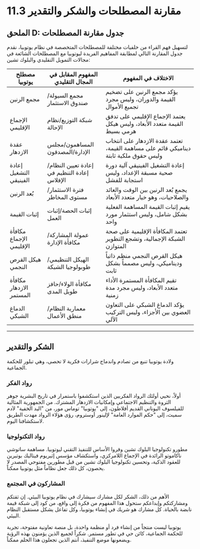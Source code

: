 # 11.3 مقارنة المصطلحات والشكر والتقدير

## الملحق D: جدول مقارنة المصطلحات

لتسهيل فهم القراء من خلفيات مختلفة للمصطلحات المتخصصة في نظام يوتوبيا، نقدم جدول المقارنة التالي لمطابقة المفاهيم الفريدة ليوتوبيا مع المصطلحات الشائعة في مجالات التمويل التقليدي والبلوك تشين:

| مصطلح يوتوبيا | المفهوم المقابل في المجال التقليدي | الاختلاف في المفهوم |
|-----------|-----------------|----------|
| مجمع الرنين | مجمع السيولة/صندوق الاستثمار | يؤكد مجمع الرنين على تضخيم القيمة والدوران، وليس مجرد تجميع الأموال |
| الإجماع الإقليمي | شبكة التوزيع/نظام الإحالة | يعتمد الإجماع الإقليمي على تدفق القيمة متعدد الأبعاد، وليس هيكل هرمي بسيط |
| عقدة الازدهار | المساهمون/مجلس الإدارة/المصدقون | تعتمد عقدة الازدهار على انتخاب ديناميكي قائم على مساهمة القيمة، وليس حقوق ملكية ثابتة |
| إعادة التشغيل الفينيقي | إعادة تعيين النظام/إعادة التنظيم في الإفلاس | إعادة التشغيل الفينيقي آلية دورة صحية مسبقة الإعداد، وليس استجابة للفشل |
| بُعد الرنين | فترة الاستثمار/مستوى المخاطر | يجمع بُعد الرنين بين الوقت والعائد والصلاحيات، وهو خيار متعدد الأبعاد |
| إثبات القيمة | إثبات الحصة/إثبات العمل | يقيم إثبات القيمة المساهمة الفعلية بشكل شامل، وليس استثمار مورد واحد |
| مكافأة الإجماع الإقليمي | عمولة المشاركة/مكافأة الإدارة | تعتمد المكافأة الإقليمية على صحة الشبكة الإجمالية، وتشجع التطوير المتوازن |
| هيكل القرص النجمي | الهيكل التنظيمي/طوبولوجيا الشبكة | هيكل القرص النجمي منظم ذاتياً وديناميكي، وليس مصمماً بشكل ثابت |
| مكافأة الازدهار المستمر | مكافأة الولاء/حافز طويل المدى | تقيم المكافأة المستمرة الأداء متعدد الأبعاد، وليس مجرد مدة زمنية |
| الدماغ الشبكي | معمارية النظام/منطق الأعمال | يؤكد الدماغ الشبكي على التعاون العضوي بين الأجزاء، وليس التركيب الآلي |

---

## الشكر والتقدير

ولادة يوتوبيا تنبع من تصادم واندماج شرارات فكرية لا تحصى، وهي تبلور للحكمة الجماعية.

### رواد الفكر

أولاً، نحيي أولئك الرواد الفكريين الذين استكشفوا باستمرار في تاريخ البشرية جوهر الثروة والتنظيم الاجتماعي وإمكانيات الازدهار المشترك. من الجمهورية المثالية للفيلسوف اليوناني القديم أفلاطون، إلى "يوتوبيا" توماس مور، من "اليد الخفية" لآدم سميث، إلى "حكم الموارد العامة" لإلينور أوستروم، رؤى هؤلاء الرواد مهدت الطريق لاستكشافنا اليوم.

### رواد التكنولوجيا

مطورو تكنولوجيا البلوك تشين وفروا الأساس للتنفيذ التقني ليوتوبيا. مساهمة ساتوشي ناكاموتو الرائدة في الإجماع اللامركزي، واستكشاف مؤسس إثيريوم فيتاليك بوتيرين للعقود الذكية، وتحسين تكنولوجيا البلوك تشين من قبل مطورين مفتوحي المصدر لا يحصون، كل ذلك جعل نظاماً مثل يوتوبيا ممكناً.

### المشاركون في المجتمع

الأهم من ذلك، الشكر لكل مشارك سيشارك في نظام يوتوبيا البيئي. إن ثقتكم ومشاركتكم وإبداعكم ستحول هذا المفهوم من فكرة إلى واقع، من كود إلى شبكة قيمة نابضة بالحياة. كل مشارك هو شريك في إنشاء يوتوبيا، وكل تفاعل يشكل مستقبل النظام البيئي.

يوتوبيا ليست منتجاً من إنشاء فرد أو منظمة واحدة، بل منصة تعاونية مفتوحة، تجربة للحكمة الجماعية، كائن حي في تطور مستمر. شكراً لجميع الذين يؤمنون بهذه الرؤية ويضعونها موضع التنفيذ، أنتم الذين تجعلون هذا الحلم ممكناً.
